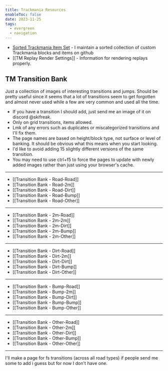 ```yaml
---
title: Trackmania Resources
enableToc: false
date: 2023-11-25
tags:
  - evergreen
  - navigation
---
```


- [Sorted Trackmania Item Set](https://github.com/ski-freak/TrackmaniaItemsSorted) - I maintain a sorted collection of custom Trackmania blocks and items on github 
- [[TM Replay Render Settings]] - Information for rendering replays properly.



## TM Transition Bank
Just a collection of images of interesting transitions and jumps. Should be pretty useful since it seems that a lot of transitions seem to get forgotten and almost never used while a few are very common and used all the time.

- If you have a transition I should add, just send me an image of it on discord @skifreak.
- Only on grid transitions, items allowed.
- Lmk of any errors such as duplicates or miscategorized transitions and I'll fix them.
- The page names are based on height/block type, not surface or level of banking. It should be obvious what this means when you start looking.
- I'd like to avoid adding 15 slightly different versions of the same transition.
- You may need to use ctrl+f5 to force the pages to update with newly added images rather than just using your browser's cache.
---
- [[Transition Bank - Road-Road]]
- [[Transition Bank - Road-2m]]
- [[Transition Bank - Road-Dirt]]
- [[Transition Bank - Road-Bump]]
- [[Transition Bank - Road-Other]]
---
- [[Transition Bank - 2m-Road]]
- [[Transition Bank - 2m-2m]]
- [[Transition Bank - 2m-Dirt]]
- [[Transition Bank - 2m-Bump]]
- [[Transition Bank - 2m-Other]]
---
- [[Transition Bank - Dirt-Road]]
- [[Transition Bank - Dirt-2m]]
- [[Transition Bank - Dirt-Dirt]]
- [[Transition Bank - Dirt-Bump]]
- [[Transition Bank - Dirt-Other]]
---
- [[Transition Bank - Bump-Road]]
- [[Transition Bank - Bump-2m]]
- [[Transition Bank - Bump-Dirt]]
- [[Transition Bank - Bump-Bump]]
- [[Transition Bank - Bump-Other]]
---
- [[Transition Bank - Other-Road]]
- [[Transition Bank - Other-2m]]
- [[Transition Bank - Other-Dirt]]
- [[Transition Bank - Other-Bump]]
- [[Transition Bank - Other-Other]]
---
I'll make a page for fs transitions (across all road types) if people send me some to add i guess but for now I don't have one.